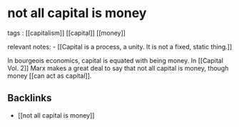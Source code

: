 # not all capital is money

tags
: [[capitalism]] [[capital]] [[money]]

relevant notes:
    -   [[Capital is a process, a unity. It is not a fixed, static thing.]]

In bourgeois economics, capital is equated with being money. In [[Capital Vol. 2]] Marx makes a great deal to say that not all capital is money, though money [[can act as capital]].


<a id="org7320422"></a>

## Backlinks

-   [[not all capital is money]]
